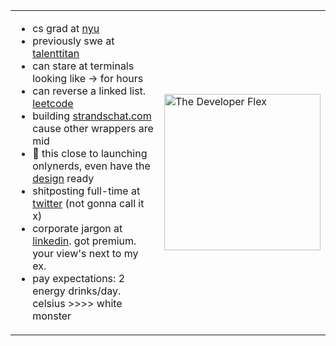 <table>
<tr>
<td>

<div align="left">

- cs grad at [nyu](https://www.nyu.edu/)  
- previously swe at [talenttitan](https://talenttitan.com)
- can stare at terminals looking like → for hours
- can reverse a linked list. [leetcode](https://leetcode.com/shresthkapoor7/)
- building [strandschat.com](https://strandschat.com) cause other wrappers are mid
- 🤏 this close to launching onlynerds, even have the [design](https://www.youtube.com/watch?v=xvFZjo5PgG0) ready
- shitposting full-time at [twitter](https://x.com/shresthkapoor7) (not gonna call it x)  
- corporate jargon at [linkedin](https://www.linkedin.com/in/shresth-kapoor-7skp/). got premium. your view's next to my ex.
- pay expectations: 2 energy drinks/day. celsius >>>> white monster

</div>

</td>
<td >
  <img src="https://github.com/user-attachments/assets/8d1fd288-4687-4f5d-8225-26519a069535" width="250" alt="The Developer Flex" />
</td>
</tr>
</table>
